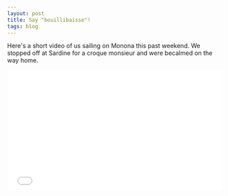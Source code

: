 ```yaml
---
layout: post
title: Say "bouillibaisse"!
tags: blog
---
```


Here's a short video of us sailing on Monona this past weekend. We stopped off at Sardine for a croque monsieur and were becalmed on the way home.

<iframe src="//player.vimeo.com/video/103677498"
    width="500"
    height="281"
    frameborder="0"
    webkitallowfullscreen
    mozallowfullscreen
    allowfullscreen>
</iframe>

